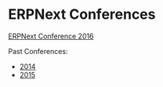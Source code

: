 # ERPNext Conferences

[ERPNext Conference 2016](/conf/2016)

Past Conferences:

- [2014](/conf/2014)
- [2015](/conf/2015)
